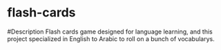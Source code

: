# flash-cards
#Description
Flash cards game designed for language learning, and this project specialized in English to Arabic to roll on a bunch of vocabularys.
